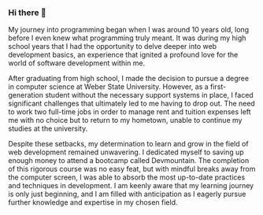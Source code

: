 ### Hi there 👋

<!--
**josemolinaf22/josemolinaf22** is a ✨ _special_ ✨ repository because its `README.md` (this file) appears on your GitHub profile.

Here are some ideas to get you started:

- 🔭 I’m currently working on ...
- 🌱 I’m currently learning ...
- 👯 I’m looking to collaborate on ...
- 🤔 I’m looking for help with ...
- 💬 Ask me about ...
- 📫 How to reach me: ...
- 😄 Pronouns: ...
- ⚡ Fun fact: ...
-->
<p>
My journey into programming began when I was around 10 years old, long before I even knew what programming truly meant. It was during my high school years that I had the opportunity to delve deeper into web development basics, an experience that ignited a profound love for the world of software development within me.
</p>
<p> 
After graduating from high school, I made the decision to pursue a degree in computer science at Weber State University. However, as a first-generation student without the necessary support systems in place, I faced significant challenges that ultimately led to me having to drop out. The need to work two full-time jobs in order to manage rent and tuition expenses left me with no choice but to return to my hometown, unable to continue my studies at the university.
</p>
<p>
Despite these setbacks, my determination to learn and grow in the field of web development remained unwavering. I dedicated myself to saving up enough money to attend a bootcamp called Devmountain. The completion of this rigorous course was no easy feat, but with mindful breaks away from the computer screen, I was able to absorb the most up-to-date practices and techniques in development.
I am keenly aware that my learning journey is only just beginning, and I am filled with anticipation as I eagerly pursue further knowledge and expertise in my chosen field.

</p>
